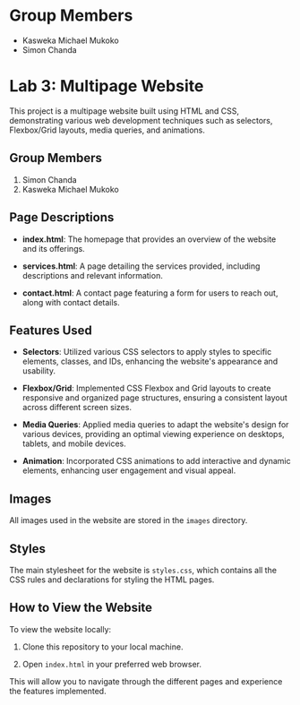 # Group Members
- Kasweka Michael Mukoko
- Simon Chanda 

# Lab 3: Multipage Website

This project is a multipage website built using HTML and CSS, demonstrating various web development techniques such as selectors, Flexbox/Grid layouts, media queries, and animations.

## Group Members
1. Simon Chanda
2. Kasweka Michael Mukoko

## Page Descriptions

- **index.html**: The homepage that provides an overview of the website and its offerings.

- **services.html**: A page detailing the services provided, including descriptions and relevant information.

- **contact.html**: A contact page featuring a form for users to reach out, along with contact details.

## Features Used

- **Selectors**: Utilized various CSS selectors to apply styles to specific elements, classes, and IDs, enhancing the website's appearance and usability.

- **Flexbox/Grid**: Implemented CSS Flexbox and Grid layouts to create responsive and organized page structures, ensuring a consistent layout across different screen sizes.

- **Media Queries**: Applied media queries to adapt the website's design for various devices, providing an optimal viewing experience on desktops, tablets, and mobile devices.

- **Animation**: Incorporated CSS animations to add interactive and dynamic elements, enhancing user engagement and visual appeal.

## Images

All images used in the website are stored in the `images` directory.

## Styles

The main stylesheet for the website is `styles.css`, which contains all the CSS rules and declarations for styling the HTML pages.

## How to View the Website

To view the website locally:

1. Clone this repository to your local machine.

2. Open `index.html` in your preferred web browser.

This will allow you to navigate through the different pages and experience the features implemented.
